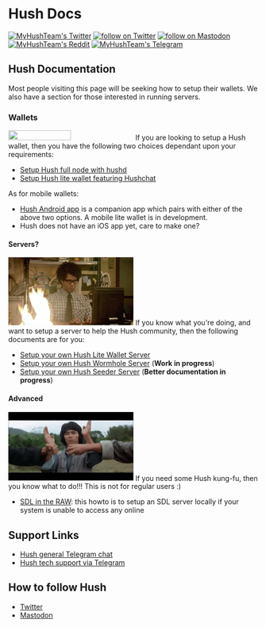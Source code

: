 # Hush Docs

<p align="left">
    <a href="https://twitter.com/MyHushTeam">
        <img src="https://img.shields.io/twitter/url?style=social&url=https%3A%2F%2Ftwitter.com%2Fmyhushteam"
            alt="MyHushTeam's Twitter"></a>
    <a href="https://twitter.com/intent/follow?screen_name=MyHushTeam">
        <img src="https://img.shields.io/twitter/follow/MyHushTeam?style=social&logo=twitter"
            alt="follow on Twitter"></a>
    <a href="https://fosstodon.org/@myhushteam">
        <img src="https://img.shields.io/badge/Mastodon-MyHushTeam-blue"
            alt="follow on Mastodon"></a>
    <a href="https://www.reddit.com/r/Myhush/">
        <img src="https://img.shields.io/reddit/subreddit-subscribers/Myhush?style=social"
            alt="MyHushTeam's Reddit"></a>
    <a href="https://t.me/Hush_Coin">
        <img src="https://img.shields.io/badge/Telegram-2CA5E0?style=for-the-badge&logo=telegram&logoColor=white" alt="MyHushTeam's Telegram"></a>
</p>

## Hush Documentation

Most people visiting this page will be seeking how to setup their wallets. We also have a section for those interested in running servers.

### Wallets

<img height=50% width=50% src="images/wallet.gif">
If you are looking to setup a Hush wallet, then you have the following two choices dependant upon your requirements:

- [Setup Hush full node with hushd](sd.md)
- [Setup Hush lite wallet featuring Hushchat](sdl.md)

As for mobile wallets:
- [Hush Android app](sda.md) is a companion app which pairs with either of the above two options. A mobile lite wallet is in development.
- Hush does not have an iOS app yet, care to make one?

#### Servers?

<img height=50% width=50% src="images/servers.gif">
If you know what you're doing, and want to setup a server to help the Hush community, then the following documents are for you:

- [Setup your own Hush Lite Wallet Server](hush-lite-server.md)
- [Setup your own Hush Wormhole Server](wormhole.md) (**Work in progress**)
- [Setup your own Hush Seeder Server](https://git.hush.is/hush/hush-seeder) (**Better documentation in progress**)

#### Advanced

<img height=50% width=50% src="images/hush-kung-fu.gif">
If you need some Hush kung-fu, then you know what to do!!! This is not for regular users :)

- [SDL in the RAW](sdl-in-the-raw.md): this howto is to setup an SDL server locally if your system is unable to access any online

## Support Links

- [Hush general Telegram chat](https://t.me/hush_main)
- [Hush tech support via Telegram](https://t.me/hush8support)

## How to follow Hush

- [Twitter](https://twitter.com/MyHushTeam)
- [Mastodon](https://fosstodon.org/@myhushteam)

